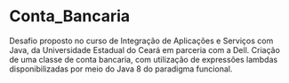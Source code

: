# Conta_Bancaria

Desafio proposto no curso de Integração de Aplicações e Serviços com Java, da Universidade Estadual do Ceará em parceria com a Dell. Criação de uma classe de conta bancaria, com utilização de expressões lambdas disponibilizadas por meio do Java 8 do paradigma funcional. 

